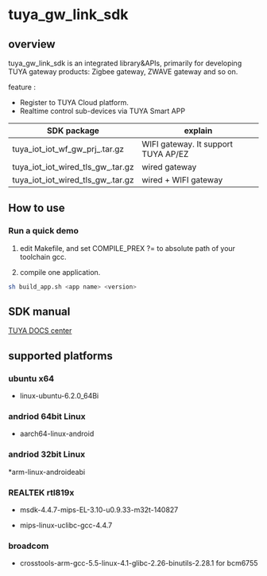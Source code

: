 # tuya_gw_link_sdk

## overview

tuya_gw_link_sdk is an integrated library&APIs, primarily for developing TUYA gateway products: Zigbee gateway, ZWAVE gateway and so on.

feature :

* Register to TUYA Cloud platform.
* Realtime control sub-devices via TUYA Smart APP


| SDK package     |  explain        |
|---------------|-----------------------|
|tuya_iot_iot_wf_gw_prj_<toolchain name>.tar.gz |  WIFI gateway. It support TUYA AP/EZ |
|tuya_iot_iot_wired_tls_gw_<toolchain name>.tar.gz  | wired gateway |
|tuya_iot_iot_wired_tls_gw_<toolchain name>.tar.gz | wired + WIFI gateway |

## How to use

### Run a quick demo

1) edit Makefile, and set COMPILE_PREX ?= to absolute path of your toolchain gcc.

2) compile one application.

```bash
sh build_app.sh <app name> <version>
```

## SDK manual 

[TUYA DOCS center](https://docs.tuya.com/zh/iot/device-development/access-mode-link/linux-general-sdk/gerneral-link-module-sdk)

## supported platforms

### ubuntu x64

* linux-ubuntu-6.2.0_64Bi

### andriod 64bit Linux

* aarch64-linux-android

### andriod 32bit Linux

*arm-linux-androideabi


### REALTEK rtl819x

* msdk-4.4.7-mips-EL-3.10-u0.9.33-m32t-140827 

* mips-linux-uclibc-gcc-4.4.7


### broadcom

* crosstools-arm-gcc-5.5-linux-4.1-glibc-2.26-binutils-2.28.1 for bcm6755

